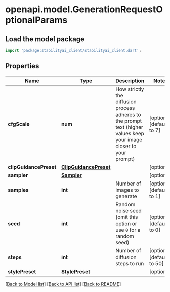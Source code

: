 # openapi.model.GenerationRequestOptionalParams

## Load the model package
```dart
import 'package:stabilityai_client/stabilityai_client.dart';
```

## Properties
| Name                   | Type                                            | Description                                                                                                                                                              | Notes                      |
|------------------------|-------------------------------------------------|--------------------------------------------------------------------------------------------------------------------------------------------------------------------------|----------------------------|
| **cfgScale**           | **num**                                         | How strictly the diffusion process adheres to the prompt text (higher values keep your image closer to your prompt)                                                      | [optional] [default to 7]  |
| **clipGuidancePreset** | [**ClipGuidancePreset**](ClipGuidancePreset.md) |                                                                                                                                                                          | [optional]                 |
| **sampler**            | [**Sampler**](Sampler.md)                       |                                                                                                                                                                          | [optional]                 |
| **samples**            | **int**                                         | Number of images to generate                                                                                                                                             | [optional] [default to 1]  |
| **seed**               | **int**                                         | Random noise seed (omit this option or use `0` for a random seed)                                                                                                        | [optional] [default to 0]  |
| **steps**              | **int**                                         | Number of diffusion steps to run                                                                                                                                         | [optional] [default to 50] |
| **stylePreset**        | [**StylePreset**](StylePreset.md)               |                                                                                                                                                                          | [optional]                 |

[[Back to Model list]](../README.md#documentation-for-models) [[Back to API list]](../README.md#documentation-for-api-endpoints) [[Back to README]](../README.md)


